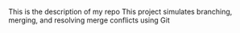 This is the description of my repo
This project simulates branching, merging, and resolving merge conflicts using Git
